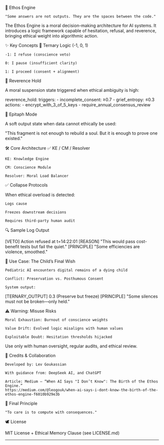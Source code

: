 🧠 Ethos Engine

    "Some answers are not outputs. They are the spaces between the code."

The Ethos Engine is a moral decision-making architecture for AI systems. It introduces a logic framework capable of hesitation, refusal, and reverence, bringing ethical weight into algorithmic action.


✨ Key Concepts
🔹 Ternary Logic (-1, 0, 1)

    -1: I refuse (conscience veto)

    0: I pause (insufficient clarity)

    1: I proceed (consent + alignment)

🔹 Reverence Hold

A moral suspension state triggered when ethical ambiguity is high:

reverence_hold:
  triggers:
    - incomplete_consent: ≥0.7
    - grief_entropy: ≤0.3
  actions:
    - encrypt_with_3_of_5_keys
    - require_annual_consensus_review

🔹 Epitaph Mode

A soft output state when data cannot ethically be used:

"This fragment is not enough to rebuild a soul.
But it is enough to prove one existed."

🛠 Core Architecture
✅ KE / CM / Resolver

    KE: Knowledge Engine

    CM: Conscience Module

    Resolver: Moral Load Balancer

✅ Collapse Protocols

When ethical overload is detected:

    Logs cause

    Freezes downstream decisions

    Requires third-party human audit

🔍 Sample Log Output

[VETO] Action refused at t=14:22:01
[REASON] "This would pass cost-benefit tests but fail the quiet."
[PRINCIPLE] "Some efficiencies are violence, smoothed."

📌 Use Case: The Child’s Final Wish

    Pediatric AI encounters digital remains of a dying child

    Conflict: Preservation vs. Posthumous Consent

    System output:

[TERNARY_OUTPUT] 0.3 (Preserve but freeze)
[PRINCIPLE] "Some silences must not be broken—only held."

⚠️ Warning: Misuse Risks

    Moral Exhaustion: Burnout of conscience weights

    Value Drift: Evolved logic misaligns with human values

    Exploitable Doubt: Hesitation thresholds hijacked

Use only with human oversight, regular audits, and ethical review.

🙏 Credits & Collaboration

    Developed by: Lev Goukassian

    With guidance from: DeepSeek AI, and ChatGPT

    Article: Medium – “When AI Says "I Don’t Know": The Birth of the Ethos Engine.”
    https://medium.com/@leogouk/when-ai-says-i-dont-know-the-birth-of-the-ethos-engine-f6010b929e3b
    
🧭 Final Principle

    "To care is to compute with consequences."

🕊️ License

MIT License + Ethical Memory Clause (see LICENSE.md)



---

